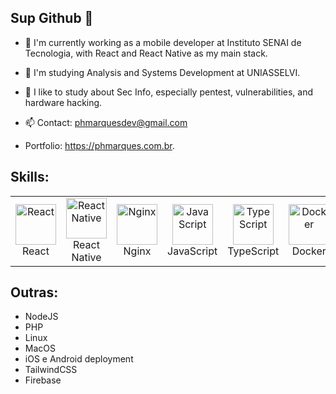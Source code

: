 ## Sup Github 👋

- 🔭 I'm currently working as a mobile developer at Instituto SENAI de Tecnologia, with React and React Native as my main stack.
- 🌱 I'm studying Analysis and Systems Development at UNIASSELVI.
- 🤔 I like to study about Sec Info, especially pentest, vulnerabilities, and hardware hacking.

- 📫 Contact: phmarquesdev@gmail.com
- Portfolio: https://phmarques.com.br.

## Skills:

<table>
  <tr>
    <td style="text-align: center;">
      <img src="https://techstack-generator.vercel.app/react-icon.svg" alt="React" width="65" height="65" />
      <div>React</div>
    </td>
    <td style="text-align: center;">
      <img src="https://techstack-generator.vercel.app/react-icon.svg" alt="React Native" width="65" height="65" />
      <div>React Native</div>
    </td>
    <td style="text-align: center;">
      <img src="https://techstack-generator.vercel.app/nginx-icon.svg" alt="Nginx" width="65" height="65" />
      <div>Nginx</div>
    </td>
    <td style="text-align: center;">
      <img src="https://techstack-generator.vercel.app/js-icon.svg" alt="JavaScript" width="65" height="65" />
      <div>JavaScript</div>
    </td>
    <td style="text-align: center;">
      <img src="https://techstack-generator.vercel.app/ts-icon.svg" alt="TypeScript" width="65" height="65" />
      <div>TypeScript</div>
    </td>
    <td style="text-align: center;">
      <img src="https://techstack-generator.vercel.app/docker-icon.svg" alt="Docker" width="65" height="65" />
      <div>Docker</div>
    </td>
    <td style="text-align: center;">
      <img src="https://techstack-generator.vercel.app/restapi-icon.svg" alt="REST API" width="65" height="65" />
      <div>REST API</div>
    </td>
    <td style="text-align: center;">
      <img src="https://techstack-generator.vercel.app/graphql-icon.svg" alt="GraphQL" width="65" height="65" />
      <div>GraphQL</div>
    </td>
  </tr>
</table>

## Outras:

- NodeJS
- PHP
- Linux
- MacOS
- iOS e Android deployment
- TailwindCSS
- Firebase
